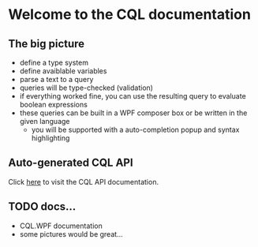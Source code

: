 # Welcome to the CQL documentation

## The big picture

* define a type system
* define avaiblable variables
* parse a text to a query
* queries will be type-checked (validation)
* if everything worked fine, you can use the resulting query to evaluate boolean expressions
* these queries can be built in a WPF composer box or be written in the given language
	* you will be supported with a auto-completion popup and syntax highlighting

## Auto-generated CQL API

Click [here](CQL/Home.md) to visit the CQL API documentation.

## TODO docs...

* CQL.WPF documentation
* some pictures would be great...
